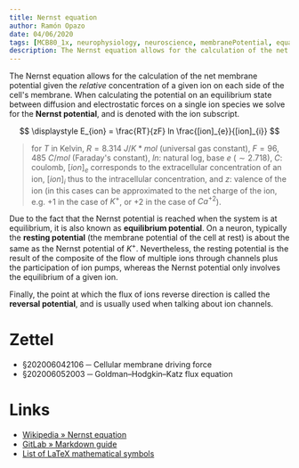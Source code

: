 ```yaml
---
title: Nernst equation
author: Ramón Opazo
date: 04/06/2020
tags: [MCB80_1x, neurophysiology, neuroscience, membranePotential, equation]
description: The Nernst equation allows for the calculation of the net membrane potential given the relative concentration of a given ion on each side of the cell's membrane. When calculating the potential on an equilibrium state between diffusion and electrostatic forces on a single ion species we solve for the Nernst potential, and is denoted with the ion subscript.
---
```


The Nernst equation allows for the calculation of the net membrane potential given the _relative_ concentration of a given ion on each side of the cell's membrane. When calculating the potential on an equilibrium state between diffusion and electrostatic forces on a single ion species we solve for the **Nernst potential**, and is denoted with the ion subscript.

$$
\displaystyle E_{ion} = \frac{RT}{zF} ln \frac{[ion]_{e}}{[ion]_{i}}
$$

> for $T$ in Kelvin, $R = 8.314\ J/K*mol$ (universal gas constant), $F = 96,485\ C/mol$ (Faraday's constant), $ln$: natural log, base $e$ $(\sim 2.718)$, $C$: coulomb, $[ion]_{e}$ corresponds to the extracellular concentration of an ion, $[ion]_{i}$ thus to the intracellular concentration, and $z$: valence of the ion (in this cases can be approximated to the net charge of the ion, e.g. $+1$ in the case of $K^{+}$, or $+2$ in the case of $Ca^{+2}$).

Due to the fact that the Nernst potential is reached when the system is at equilibrium, it is also known as **equilibrium potential**. On a neuron, typically the **resting potential** (the membrane potential of the cell at rest) is about the same as the Nernst potential of $K^{+}$. Nevertheless, the resting potential is the result of the composite of the flow of multiple ions through channels plus the participation of ion pumps, whereas the Nernst potential only involves the equilibrium of a given ion.

Finally, the point at which the flux of ions reverse direction is called the **reversal potential**, and is usually used when talking about ion channels.

# Zettel

- §202006042106 ─ Cellular membrane driving force
- §202006052003 ─ Goldman–Hodgkin–Katz flux equation

# Links

- [Wikipedia » Nernst equation](https://en.wikipedia.org/wiki/Nernst_equation)
- [GitLab » Markdown guide](https://about.gitlab.com/handbook/markdown-guide/)
- [List of LaTeX mathematical symbols](https://oeis.org/wiki/List_of_LaTeX_mathematical_symbols)